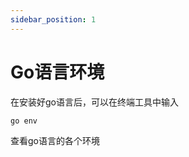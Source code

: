 ```yaml
---
sidebar_position: 1
---
```


# Go语言环境

在安装好go语言后，可以在终端工具中输入
```linux
go env
```
查看go语言的各个环境

```linux

```